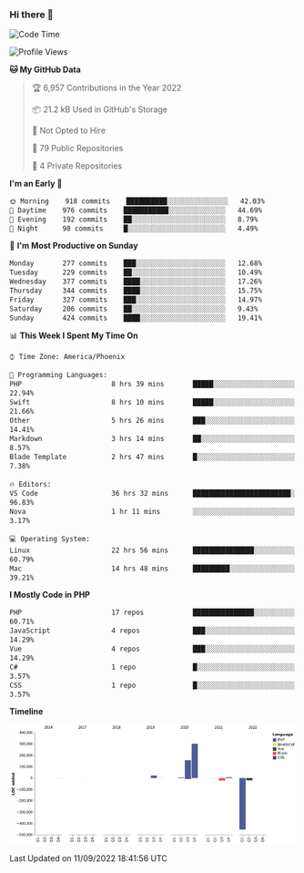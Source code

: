 ### Hi there 👋

<!--START_SECTION:waka-->
![Code Time](http://img.shields.io/badge/Code%20Time-7%2C457%20hrs%2042%20mins-blue)

![Profile Views](http://img.shields.io/badge/Profile%20Views-1-blue)

**🐱 My GitHub Data** 

> 🏆 6,957 Contributions in the Year 2022
 > 
> 📦 21.2 kB Used in GitHub's Storage 
 > 
> 🚫 Not Opted to Hire
 > 
> 📜 79 Public Repositories 
 > 
> 🔑 4 Private Repositories  
 > 
**I'm an Early 🐤** 

```text
🌞 Morning    918 commits    ██████████░░░░░░░░░░░░░░░   42.03% 
🌆 Daytime    976 commits    ███████████░░░░░░░░░░░░░░   44.69% 
🌃 Evening    192 commits    ██░░░░░░░░░░░░░░░░░░░░░░░   8.79% 
🌙 Night      98 commits     █░░░░░░░░░░░░░░░░░░░░░░░░   4.49%

```
📅 **I'm Most Productive on Sunday** 

```text
Monday       277 commits    ███░░░░░░░░░░░░░░░░░░░░░░   12.68% 
Tuesday      229 commits    ██░░░░░░░░░░░░░░░░░░░░░░░   10.49% 
Wednesday    377 commits    ████░░░░░░░░░░░░░░░░░░░░░   17.26% 
Thursday     344 commits    ████░░░░░░░░░░░░░░░░░░░░░   15.75% 
Friday       327 commits    ███░░░░░░░░░░░░░░░░░░░░░░   14.97% 
Saturday     206 commits    ██░░░░░░░░░░░░░░░░░░░░░░░   9.43% 
Sunday       424 commits    ████░░░░░░░░░░░░░░░░░░░░░   19.41%

```


📊 **This Week I Spent My Time On** 

```text
⌚︎ Time Zone: America/Phoenix

💬 Programming Languages: 
PHP                      8 hrs 39 mins       █████░░░░░░░░░░░░░░░░░░░░   22.94% 
Swift                    8 hrs 10 mins       █████░░░░░░░░░░░░░░░░░░░░   21.66% 
Other                    5 hrs 26 mins       ███░░░░░░░░░░░░░░░░░░░░░░   14.41% 
Markdown                 3 hrs 14 mins       ██░░░░░░░░░░░░░░░░░░░░░░░   8.57% 
Blade Template           2 hrs 47 mins       █░░░░░░░░░░░░░░░░░░░░░░░░   7.38%

🔥 Editors: 
VS Code                  36 hrs 32 mins      ████████████████████████░   96.83% 
Nova                     1 hr 11 mins        ░░░░░░░░░░░░░░░░░░░░░░░░░   3.17%

💻 Operating System: 
Linux                    22 hrs 56 mins      ███████████████░░░░░░░░░░   60.79% 
Mac                      14 hrs 48 mins      █████████░░░░░░░░░░░░░░░░   39.21%

```

**I Mostly Code in PHP** 

```text
PHP                      17 repos            ███████████████░░░░░░░░░░   60.71% 
JavaScript               4 repos             ███░░░░░░░░░░░░░░░░░░░░░░   14.29% 
Vue                      4 repos             ███░░░░░░░░░░░░░░░░░░░░░░   14.29% 
C#                       1 repo              █░░░░░░░░░░░░░░░░░░░░░░░░   3.57% 
CSS                      1 repo              █░░░░░░░░░░░░░░░░░░░░░░░░   3.57%

```


**Timeline**

![Chart not found](https://raw.githubusercontent.com/mikebronner/mikebronner/master/charts/bar_graph.png) 


 Last Updated on 11/09/2022 18:41:56 UTC
<!--END_SECTION:waka-->

<!--
**mikebronner/mikebronner** is a ✨ _special_ ✨ repository because its `README.md` (this file) appears on your GitHub profile.

Here are some ideas to get you started:

- 🔭 I’m currently working on ...
- 🌱 I’m currently learning ...
- 👯 I’m looking to collaborate on ...
- 🤔 I’m looking for help with ...
- 💬 Ask me about ...
- 📫 How to reach me: ...
- 😄 Pronouns: ...
- ⚡ Fun fact: ...
-->
